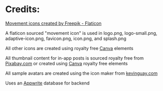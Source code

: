 <h1>Credits:</h1>
<a href="https://www.flaticon.com/free-icons/movement" title="movement icons">Movement icons created by Freepik - Flaticon</a>
<p>A flaticon sourced "movement icon" is used in logo.png, logo-small.png, adaptive-icon.png, favicon.png, icon.png, and splash.png</p>
<p></p>
<p>All other icons are created using royalty free <a href="https://www.canva.com">Canva</a> elements</p>
<p></p>
<p> All thumbnail content for in-app posts is sourced royalty free from <a href="https://www.pixabay.com">Pixabay.com</a> or created using <a href="https://www.canva.com">Canva</a> royalty free elements</a>
<p></p>
<p>All sample avatars are created using the icon maker from <a href="https://www.kevinguay.com/icon-maker/">kevinguay.com</a></p>
<p></p>
<p>Uses an <a href="https://cloud.appwrite.io">Appwrite</a> database for backend</p>
